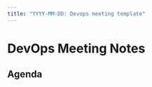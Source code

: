 ```yaml
---
title: "YYYY-MM-DD: Devops meeting template"
---
```


# DevOps Meeting Notes


<!--

Useful links

- Infra open issues: https://github.com/python-discord/infra/issues

- infra open pull requests: https://github.com/python-discord/infra/pulls

- *If* any open issue or pull request needs discussion, why was the existing
  asynchronous logged communication over GitHub insufficient?

-->


## Agenda



<!-- vim: set textwidth=80 sw=2 ts=2: -->
